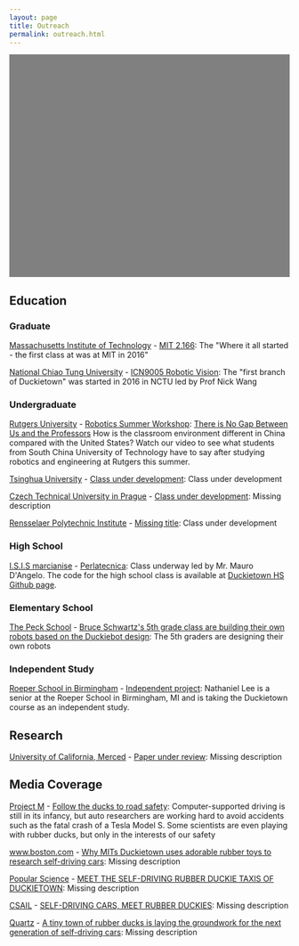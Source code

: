 ```yaml
---
layout: page
title: Outreach
permalink: outreach.html
---
```


<style type="text/css">
        #map {
        width: 100%;
        height: 400px;
        background-color: grey;
      }
</style>



<div id="map"></div>
<script>
function initMap() {
var boston = {lat: 42.3601, lng: -71.0589};
        var map = new google.maps.Map(document.getElementById('map'), {
          zoom: 2,
          center: boston
        });var infoWindow = new google.maps.InfoWindow(), marker, i;var service = new google.maps.places.PlacesService(map);
    // Info Window Content
    var infoWindowContent = []
infoWindowContent.push(['<div class="info_content">' +
        '<h3>Graduate' + ' Class'+ ': <a href="http://duckietown.mit.edu/">MIT 2.166</a> at <a href="http://web.mit.edu">Massachusetts Institute of Technology</a> </h3>' +
        '<p>The "Where it all started - the first class at was at MIT in 2016"</p>' + '</div>']);infoWindowContent.push(['<div class="info_content">' +
        '<h3>Graduate' + ' Class'+ ': <a href="http://duckietown.nctu.edu.tw/">ICN9005 Robotic Vision</a> at <a href="http://www.nctu.edu.tw/en">National Chiao Tung University</a> </h3>' +
        '<p>The "first branch of Duckietown" was started in 2016 in NCTU led by Prof Nick Wang</p>' + '</div>']);infoWindowContent.push(['<div class="info_content">' +
        '<h3>Undergraduate' + ' Class'+ ': <a href="http://soe.rutgers.edu/story/robotics-workshop-brings-international-students-rutgers">Robotics Summer Workshop</a> at <a href="http://www.rutgers.edu/">Rutgers University</a> </h3>' +
        '<p><a href="https://www.youtube.com/watch?v=I4NudbNBUHI">There is No Gap Between Us and the Professors</a> How is the classroom environment different in China compared with the United States? Watch our video to see what students from South China University of Technology have to say after studying robotics and engineering at Rutgers this summer.</p>' + '</div>']);infoWindowContent.push(['<div class="info_content">' +
        '<h3>Undergraduate' + ' Class'+ ': <a href="None">Class under development</a> at <a href="http://www.tsinghua.edu.cn/publish/newthuen/">Tsinghua University</a> </h3>' +
        '<p>Class under development</p>' + '</div>']);infoWindowContent.push(['<div class="info_content">' +
        '<h3>Undergraduate' + ' Class'+ ': <a href="None">Class under development</a> at <a href="https://www.cvut.cz/en">Czech Technical University in Prague</a> </h3>' +
        '<p></p>' + '</div>']);infoWindowContent.push(['<div class="info_content">' +
        '<h3>Undergraduate' + ' Class'+ ': <a href="None">None</a> at <a href="https://rpi.edu/">Rensselaer Polytechnic Institute</a> </h3>' +
        '<p>Class under development</p>' + '</div>']);infoWindowContent.push(['<div class="info_content">' +
        '<h3>High School' + ' Class'+ ': <a href="http://www.perlatecnica.it/">Perlatecnica</a> at <a href="http://www.isismarcianise.gov.it/">I.S.I.S marcianise</a> </h3>' +
        '<p>Class underway led by Mr. Mauro D&apos;Angelo. The code for the high school class is available at <a href="https://github.com/duckietown/duckietown-hs">Duckietown HS Github page</a>.</p>' + '</div>']);infoWindowContent.push(['<div class="info_content">' +
        '<h3>Elementary School' + ' Class'+ ': <a href="None">Bruce Schwartz&apos;s 5th grade class are building their own robots based on the Duckiebot design</a> at <a href="http://www.peckschool.org/page">The Peck School</a> </h3>' +
        '<p>The 5th graders are designing their own robots</p>' + '</div>']);infoWindowContent.push(['<div class="info_content">' +
        '<h3>Research' + ': <a href="http://faculty.ucmerced.edu/scarpin">Paper under review</a> at <a href="http://www.ucmerced.edu/">University of California, Merced</a> </h3>' +
        '<p></p>' + '</div>']);infoWindowContent.push(['<div class="info_content">' +
        '<h3>Independent' + ': <a href="None">Independent project</a> at <a href="https://www.roeper.org/">Roeper School in Birmingham</a> </h3>' +
        '<p>Nathaniel Lee is a senior at the Roeper School in Birmingham, MI and is taking the Duckietown course as an independent study.</p>' + '</div>']);var image = { 
            url: 'media/duckie2.png', 
            scaledSize: new google.maps.Size(20,20), 
            origin: new google.maps.Point(0, 0), 
            anchor: new google.maps.Point(0, 20) 
  }; 
            var request = { 
               query: 'Massachusetts Institute of Technology' 
            }; 
         service.textSearch(request, callback0); 
         function callback0(results, status) { 
          if (status === google.maps.places.PlacesServiceStatus.OK) {
            var position = results[0].geometry.location
            var marker = new google.maps.Marker({ 
              map: map, 
              position: position,
              icon: image, 
              title: 'Massachusetts Institute of Technology \nMIT 2.166 \n(Graduate Class)' 
            });
            
            google.maps.event.addListener(marker, 'click', (function(marker,i) {
              return function() {
                infoWindow.setContent(infoWindowContent[0][0]);
                infoWindow.open(map, marker);
            }
        })(marker, 0)); 
          };};  
            var request = { 
               query: 'National Chiao Tung University' 
            }; 
         service.textSearch(request, callback1); 
         function callback1(results, status) { 
          if (status === google.maps.places.PlacesServiceStatus.OK) {
            var position = results[0].geometry.location
            var marker = new google.maps.Marker({ 
              map: map, 
              position: position,
              icon: image, 
              title: 'National Chiao Tung University \nICN9005 Robotic Vision \n(Graduate Class)' 
            });
            
            google.maps.event.addListener(marker, 'click', (function(marker,i) {
              return function() {
                infoWindow.setContent(infoWindowContent[1][0]);
                infoWindow.open(map, marker);
            }
        })(marker, 1)); 
          };};  
            var request = { 
               query: 'Rutgers University' 
            }; 
         service.textSearch(request, callback2); 
         function callback2(results, status) { 
          if (status === google.maps.places.PlacesServiceStatus.OK) {
            var position = results[0].geometry.location
            var marker = new google.maps.Marker({ 
              map: map, 
              position: position,
              icon: image, 
              title: 'Rutgers University \nRobotics Summer Workshop \n(Undergraduate Class)' 
            });
            
            google.maps.event.addListener(marker, 'click', (function(marker,i) {
              return function() {
                infoWindow.setContent(infoWindowContent[2][0]);
                infoWindow.open(map, marker);
            }
        })(marker, 2)); 
          };};  
            var request = { 
               query: 'Tsinghua University' 
            }; 
         service.textSearch(request, callback3); 
         function callback3(results, status) { 
          if (status === google.maps.places.PlacesServiceStatus.OK) {
            var position = results[0].geometry.location
            var marker = new google.maps.Marker({ 
              map: map, 
              position: position,
              icon: image, 
              title: 'Tsinghua University \nClass under development \n(Undergraduate Class)' 
            });
            
            google.maps.event.addListener(marker, 'click', (function(marker,i) {
              return function() {
                infoWindow.setContent(infoWindowContent[3][0]);
                infoWindow.open(map, marker);
            }
        })(marker, 3)); 
          };};  
            var request = { 
               query: 'Czech Technical University in Prague' 
            }; 
         service.textSearch(request, callback4); 
         function callback4(results, status) { 
          if (status === google.maps.places.PlacesServiceStatus.OK) {
            var position = results[0].geometry.location
            var marker = new google.maps.Marker({ 
              map: map, 
              position: position,
              icon: image, 
              title: 'Czech Technical University in Prague \nClass under development \n(Undergraduate Class)' 
            });
            
            google.maps.event.addListener(marker, 'click', (function(marker,i) {
              return function() {
                infoWindow.setContent(infoWindowContent[4][0]);
                infoWindow.open(map, marker);
            }
        })(marker, 4)); 
          };};  
            var request = { 
               query: 'Rensselaer Polytechnic Institute' 
            }; 
         service.textSearch(request, callback5); 
         function callback5(results, status) { 
          if (status === google.maps.places.PlacesServiceStatus.OK) {
            var position = results[0].geometry.location
            var marker = new google.maps.Marker({ 
              map: map, 
              position: position,
              icon: image, 
              title: 'Rensselaer Polytechnic Institute \nNone \n(Undergraduate Class)' 
            });
            
            google.maps.event.addListener(marker, 'click', (function(marker,i) {
              return function() {
                infoWindow.setContent(infoWindowContent[5][0]);
                infoWindow.open(map, marker);
            }
        })(marker, 5)); 
          };};  
            var request = { 
               query: 'I.S.I.S marcianise' 
            }; 
         service.textSearch(request, callback6); 
         function callback6(results, status) { 
          if (status === google.maps.places.PlacesServiceStatus.OK) {
            var position = results[0].geometry.location
            var marker = new google.maps.Marker({ 
              map: map, 
              position: position,
              icon: image, 
              title: 'I.S.I.S marcianise \nPerlatecnica \n(High School Class)' 
            });
            
            google.maps.event.addListener(marker, 'click', (function(marker,i) {
              return function() {
                infoWindow.setContent(infoWindowContent[6][0]);
                infoWindow.open(map, marker);
            }
        })(marker, 6)); 
          };};  
            var request = { 
               query: 'The Peck School' 
            }; 
         service.textSearch(request, callback7); 
         function callback7(results, status) { 
          if (status === google.maps.places.PlacesServiceStatus.OK) {
            var position = results[0].geometry.location
            var marker = new google.maps.Marker({ 
              map: map, 
              position: position,
              icon: image, 
              title: 'The Peck School \nBruce Schwartz&apos;s 5th grade class are building their own robots based on the Duckiebot design \n(Elementary School Class)' 
            });
            
            google.maps.event.addListener(marker, 'click', (function(marker,i) {
              return function() {
                infoWindow.setContent(infoWindowContent[7][0]);
                infoWindow.open(map, marker);
            }
        })(marker, 7)); 
          };};  
            var request = { 
               query: 'University of California, Merced' 
            }; 
         service.textSearch(request, callback8); 
         function callback8(results, status) { 
          if (status === google.maps.places.PlacesServiceStatus.OK) {
            var position = results[0].geometry.location
            var marker = new google.maps.Marker({ 
              map: map, 
              position: position,
              icon: image, 
              title: 'University of California, Merced \nPaper under review \n(Research)' 
            });
            
            google.maps.event.addListener(marker, 'click', (function(marker,i) {
              return function() {
                infoWindow.setContent(infoWindowContent[8][0]);
                infoWindow.open(map, marker);
            }
        })(marker, 8)); 
          };};  
            var request = { 
               query: 'Roeper School in Birmingham' 
            }; 
         service.textSearch(request, callback9); 
         function callback9(results, status) { 
          if (status === google.maps.places.PlacesServiceStatus.OK) {
            var position = results[0].geometry.location
            var marker = new google.maps.Marker({ 
              map: map, 
              position: position,
              icon: image, 
              title: 'Roeper School in Birmingham \nIndependent project \n(Independent)' 
            });
            
            google.maps.event.addListener(marker, 'click', (function(marker,i) {
              return function() {
                infoWindow.setContent(infoWindowContent[9][0]);
                infoWindow.open(map, marker);
            }
        })(marker, 9)); 
          };}; 
      }

    </script>
<script async defer
        src="https://maps.googleapis.com/maps/api/js?key=AIzaSyDCdYZ3gHK80cDg8NKT8g24JQJVLyUYqc8&callback=initMap&libraries=places">
    </script>



## Education
    
    


### Graduate




<p id="MIT" class=""><a class="title" href="None">Massachusetts Institute of Technology</a> - <a class="title" href="http://duckietown.mit.edu/">MIT 2.166</a>: The "Where it all started - the first class at was at MIT in 2016"</p>



<p id="NCTU" class=""><a class="title" href="None">National Chiao Tung University</a> - <a class="title" href="http://duckietown.nctu.edu.tw/">ICN9005 Robotic Vision</a>: The "first branch of Duckietown" was started in 2016 in NCTU led by Prof Nick Wang</p>




### Undergraduate




<p id="Rutgers" class=""><a class="title" href="None">Rutgers University</a> - <a class="title" href="http://soe.rutgers.edu/story/robotics-workshop-brings-international-students-rutgers">Robotics Summer Workshop</a>: <a href="https://www.youtube.com/watch?v=I4NudbNBUHI">There is No Gap Between Us and the Professors</a> How is the classroom environment different in China compared with the United States? Watch our video to see what students from South China University of Technology have to say after studying robotics and engineering at Rutgers this summer.</p>



<p id="Tsinghua" class=""><a class="title" href="None">Tsinghua University</a> - <a class="title" href="None">Class under development</a>: Class under development</p>



<p id="CTU" class=""><a class="title" href="None">Czech Technical University in Prague</a> - <a class="title" href="None">Class under development</a>: <span class="missing">Missing description</span></p>



<p id="RPI" class="missing"><a class="title" href="None">Rensselaer Polytechnic Institute</a> - <a class="title" href="None">Missing title</a>: Class under development</p>




### High School




<p id="Perlatecnica" class=""><a class="title" href="None">I.S.I.S marcianise</a> - <a class="title" href="http://www.perlatecnica.it/">Perlatecnica</a>: Class underway led by Mr. Mauro D&apos;Angelo. The code for the high school class is available at <a href="https://github.com/duckietown/duckietown-hs">Duckietown HS Github page</a>.</p>




### Elementary School




<p id="Peck" class=""><a class="title" href="None">The Peck School</a> - <a class="title" href="None">Bruce Schwartz&apos;s 5th grade class are building their own robots based on the Duckiebot design</a>: The 5th graders are designing their own robots</p>




### Independent Study




<p id="Lee" class=""><a class="title" href="None">Roeper School in Birmingham</a> - <a class="title" href="None">Independent project</a>: Nathaniel Lee is a senior at the Roeper School in Birmingham, MI and is taking the Duckietown course as an independent study.</p>




## Research
    
    


<p id="Carpin" class=""><a class="title" href="None">University of California, Merced</a> - <a class="title" href="http://faculty.ucmerced.edu/scarpin">Paper under review</a>: <span class="missing">Missing description</span></p>




## Media Coverage
    
    


<p id="projectm" class=""><a class="title" href="None">Project M</a> - <a class="title" href="http://projectm-online.com/risk/what-do-autonomous-cars-mean-for-the-future-mobility-of-the-elderly/">Follow the ducks to road safety</a>: Computer-supported driving is still in its infancy, but auto researchers are working hard to avoid accidents such as the fatal crash of a Tesla Model S. Some scientists are even playing with rubber ducks, but only in the interests of our safety</p>



<p id="boston.com" class=""><a class="title" href="None">www.boston.com</a> - <a class="title" href="http://www.boston.com/cars/news-and-reviews/2016/06/02/why-mits-duckietown-uses-adorable-rubber-toys-to-research-self-driving-cars">Why MITs Duckietown uses adorable rubber toys to research self-driving cars</a>: <span class="missing">Missing description</span></p>



<p id="popsci" class=""><a class="title" href="None">Popular Science</a> - <a class="title" href="http://www.popsci.com/meet-self-driving-rubber-duckie-taxis-duckietown">MEET THE SELF-DRIVING RUBBER DUCKIE TAXIS OF DUCKIETOWN</a>: <span class="missing">Missing description</span></p>



<p id="csail" class=""><a class="title" href="None">CSAIL</a> - <a class="title" href="http://www.csail.mit.edu/Self_driving_cars_meet_rubber_duckies">SELF-DRIVING CARS, MEET RUBBER DUCKIES</a>: <span class="missing">Missing description</span></p>



<p id="quartz" class=""><a class="title" href="None">Quartz</a> - <a class="title" href="http://qz.com/672992/a-tiny-town-of-rubber-ducks-is-laying-the-groundwork-for-the-next-generation-of-self-driving-cars/">A tiny town of rubber ducks is laying the groundwork for the next generation of self-driving cars</a>: <span class="missing">Missing description</span></p>





